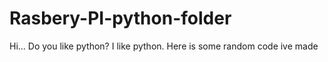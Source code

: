 # Rasbery-PI-python-folder
Hi... Do you like python? I like python.
Here is some random code ive made
